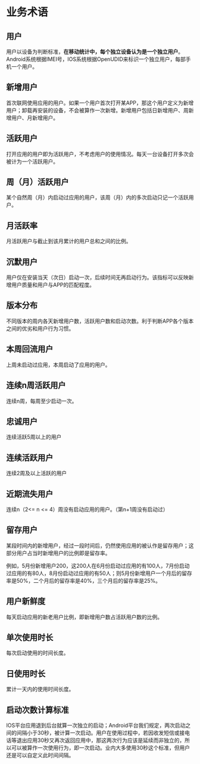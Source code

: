 
# 业务术语

## 用户
用户以设备为判断标准，**在移动统计中，每个独立设备认为是一个独立用户**。Android系统根据IMEI号，IOS系统根据OpenUDID来标识一个独立用户，每部手机一个用户。

## 新增用户
首次联网使用应用的用户。如果一个用户首次打开某APP，那这个用户定义为新增用户；卸载再安装的设备，不会被算作一次新增。新增用户包括日新增用户、周新增用户、月新增用户。

## 活跃用户
打开应用的用户即为活跃用户，不考虑用户的使用情况。每天一台设备打开多次会被计为一个活跃用户。

## 周（月）活跃用户
某个自然周（月）内启动过应用的用户，该周（月）内的多次启动只记一个活跃用户。

## 月活跃率
月活跃用户与截止到该月累计的用户总和之间的比例。

## 沉默用户
用户仅在安装当天（次日）启动一次，后续时间无再启动行为。该指标可以反映新增用户质量和用户与APP的匹配程度。

## 版本分布
不同版本的周内各天新增用户数，活跃用户数和启动次数。利于判断APP各个版本之间的优劣和用户行为习惯。

## 本周回流用户
上周未启动过应用，本周启动了应用的用户。

## 连续n周活跃用户
连续n周，每周至少启动一次。

## 忠诚用户
连续活跃5周以上的用户

## 连续活跃用户
连续2周及以上活跃的用户

## 近期流失用户
连续n（2<= n <= 4）周没有启动应用的用户。（第n+1周没有启动过）

## 留存用户
某段时间内的新增用户，经过一段时间后，仍然使用应用的被认作是留存用户；这部分用户占当时新增用户的比例即是留存率。

例如，5月份新增用户200，这200人在6月份启动过应用的有100人，7月份启动过应用的有80人，8月份启动过应用的有50人；则5月份新增用户一个月后的留存率是50%，二个月后的留存率是40%，三个月后的留存率是25%。

## 用户新鲜度
每天启动应用的新老用户比例，即新增用户数占活跃用户数的比例。

## 单次使用时长
每次启动使用的时间长度。

## 日使用时长
累计一天内的使用时间长度。

## 启动次数计算标准
IOS平台应用退到后台就算一次独立的启动；Android平台我们规定，两次启动之间的间隔小于30秒，被计算一次启动。用户在使用过程中，若因收发短信或接电话等退出应用30秒又再次返回应用中，那这两次行为应该是延续而非独立的，所以可以被算作一次使用行为，即一次启动。业内大多使用30秒这个标准，但用户还是可以自定义此时间间隔。


